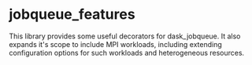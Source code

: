 # jobqueue_features
This library provides some useful decorators for dask_jobqueue. It also expands it's scope to include MPI workloads, including extending configuration options for such workloads and heterogeneous resources.
